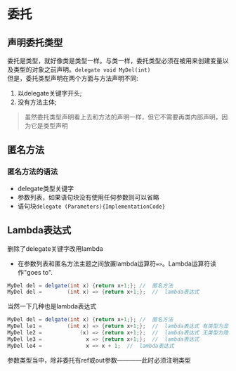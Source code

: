 # 委托
## 声明委托类型
委托是类型，就好像类是类型一样。与类一样，委托类型必须在被用来创建变量以及类型的对象之前声明。`delegate void MyDel(int)`  
但是，委托类型声明在两个方面与方法声明不同:  
1. 以delegate关键字开头;  
2. 没有方法主体;  
> 虽然委托类型声明看上去和方法的声明一样，但它不需要再类内部声明，因为它是类型声明  

## 匿名方法
### 匿名方法的语法
* delegate类型关键字
* 参数列表，如果语句块没有使用任何参数则可以省略
* 语句块`delegate (Parameters){ImplementationCode}`  

## Lambda表达式
删除了delegate关键字改用lambda  
* 在参数列表和匿名方法主题之间放置lambda运算符`=>`。Lambda运算符读作"goes to".  
```c#
MyDel del = delgate(int x) {return x+1;}; //  匿名方法
MyDel del =        (int x) => {return x+1;};  //  lambda表达式
```
当然一下几种也是lambda表达式
```c#
MyDel del = delgate(int x) {return x+1;}; //  匿名方法
MyDel le1 =        (int x) => {return x+1;};  //  lambda表达式 有类型为显式类型
MyDel le2 =            (x) => {return x+1;};  //  lambda表达式 无类型为隐式类型
MyDel le3 =              x => {return x+1;};  //  lambda表达式
MyDel le4 =              x => x + 1;  //  lambda表达式
```  
参数类型当中，除非委托有ref或out参数————此时必须注明类型  
